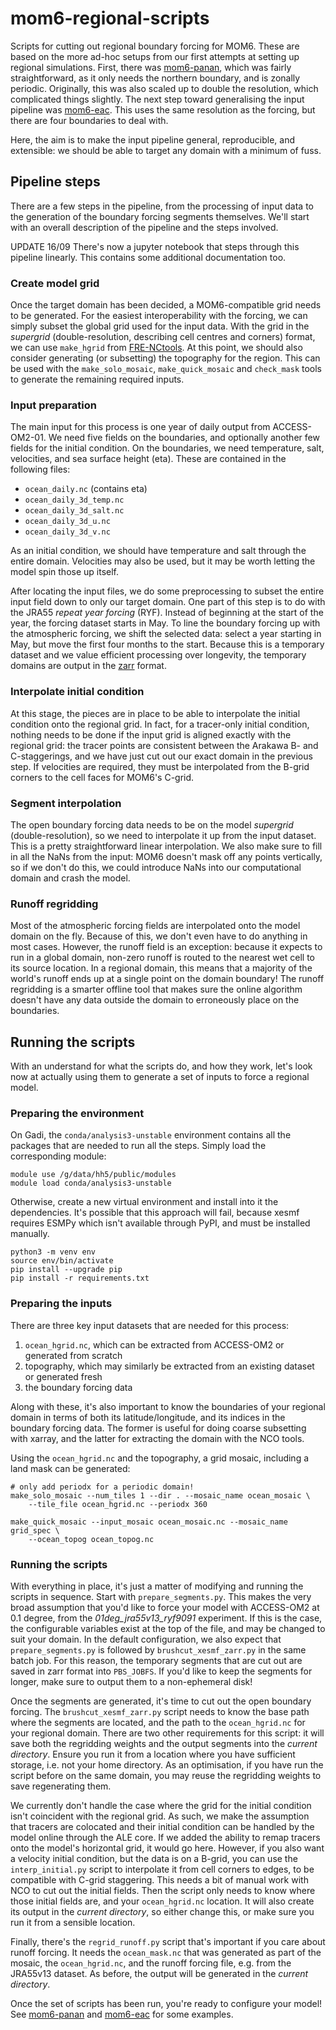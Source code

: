 # mom6-regional-scripts
Scripts for cutting out regional boundary forcing for MOM6. These are
based on the more ad-hoc setups from our first attempts at setting up
regional simulations. First, there was [mom6-panan], which was fairly
straightforward, as it only needs the northern boundary, and is
zonally periodic. Originally, this was also scaled up to double the
resolution, which complicated things slightly. The next step toward
generalising the input pipeline was [mom6-eac]. This uses the same
resolution as the forcing, but there are four boundaries to deal with.

Here, the aim is to make the input pipeline general, reproducible, and
extensible: we should be able to target any domain with a minimum of
fuss.

[mom6-panan]: https://github.com/cosima/mom6-panan
[mom6-eac]: https://github.com/cosima/mom6-eac/


## Pipeline steps
There are a few steps in the pipeline, from the processing of input
data to the generation of the boundary forcing segments
themselves. We'll start with an overall description of the pipeline
and the steps involved.

UPDATE 16/09
There's now a jupyter notebook that steps through this pipeline linearly. This contains some additional documentation too.

### Create model grid
Once the target domain has been decided, a MOM6-compatible grid needs
to be generated. For the easiest interoperability with the forcing, we
can simply subset the global grid used for the input data. With the
grid in the *supergrid* (double-resolution, describing cell centres
and corners) format, we can use `make_hgrid` from [FRE-NCtools]. At
this point, we should also consider generating (or subsetting) the
topography for the region. This can be used with the
`make_solo_mosaic`, `make_quick_mosaic` and `check_mask` tools to
generate the remaining required inputs.

[FRE-NCtools]: https://github.com/NOAA-GFDL/FRE-NCtools

### Input preparation
The main input for this process is one year of daily output from
ACCESS-OM2-01. We need five fields on the boundaries, and optionally
another few fields for the initial condition. On the boundaries, we
need temperature, salt, velocities, and sea surface height
(eta). These are contained in the following files:
- `ocean_daily.nc` (contains eta)
- `ocean_daily_3d_temp.nc`
- `ocean_daily_3d_salt.nc`
- `ocean_daily_3d_u.nc`
- `ocean_daily_3d_v.nc`

As an initial condition, we should have temperature and salt through
the entire domain. Velocities may also be used, but it may be worth
letting the model spin those up itself.

After locating the input files, we do some preprocessing to subset the
entire input field down to only our target domain. One part of this
step is to do with the JRA55 *repeat year forcing* (RYF). Instead of
beginning at the start of the year, the forcing dataset starts in
May. To line the boundary forcing up with the atmospheric forcing, we
shift the selected data: select a year starting in May, but move the
first four months to the start. Because this is a temporary dataset
and we value efficient processing over longevity, the temporary
domains are output in the [zarr] format.

[zarr]: https://zarr.readthedocs.io

### Interpolate initial condition
At this stage, the pieces are in place to be able to interpolate the
initial condition onto the regional grid. In fact, for a tracer-only
initial condition, nothing needs to be done if the input grid is
aligned exactly with the regional grid: the tracer points are
consistent between the Arakawa B- and C-staggerings, and we have just
cut out our exact domain in the previous step. If velocities are
required, they must be interpolated from the B-grid corners to the
cell faces for MOM6's C-grid.

### Segment interpolation
The open boundary forcing data needs to be on the model *supergrid*
(double-resolution), so we need to interpolate it up from the input
dataset. This is a pretty straightforward linear interpolation. We
also make sure to fill in all the NaNs from the input: MOM6 doesn't
mask off any points vertically, so if we don't do this, we could
introduce NaNs into our computational domain and crash the model.

### Runoff regridding
Most of the atmospheric forcing fields are interpolated onto the model
domain on the fly. Because of this, we don't even have to do anything
in most cases. However, the runoff field is an exception: because it
expects to run in a global domain, non-zero runoff is routed to the
nearest wet cell to its source location. In a regional domain, this
means that a majority of the world's runoff ends up at a single point
on the domain boundary! The runoff regridding is a smarter offline
tool that makes sure the online algorithm doesn't have any data
outside the domain to erroneously place on the boundaries.


## Running the scripts
With an understand for what the scripts do, and how they work, let's
look now at actually using them to generate a set of inputs to force a
regional model.

### Preparing the environment
On Gadi, the `conda/analysis3-unstable` environment contains all the
packages that are needed to run all the steps. Simply load the corresponding module:

```shell
module use /g/data/hh5/public/modules
module load conda/analysis3-unstable
```

Otherwise, create a new virtual environment and install into it the
dependencies. It's possible that this approach will fail, because
xesmf requires ESMPy which isn't available through PyPI, and must be
installed manually.

```shell
python3 -m venv env
source env/bin/activate
pip install --upgrade pip
pip install -r requirements.txt
```

### Preparing the inputs
There are three key input datasets that are needed for this process:

1. `ocean_hgrid.nc`, which can be extracted from ACCESS-OM2 or
   generated from scratch
2. topography, which may similarly be extracted from an existing
   dataset or generated fresh
3. the boundary forcing data

Along with these, it's also important to know the boundaries of your
regional domain in terms of both its latitude/longitude, and its
indices in the boundary forcing data. The former is useful for doing
coarse subsetting with xarray, and the latter for extracting the
domain with the NCO tools.

Using the `ocean_hgrid.nc` and the topography, a grid mosaic,
including a land mask can be generated:

```shell
# only add periodx for a periodic domain!
make_solo_mosaic --num_tiles 1 --dir . --mosaic_name ocean_mosaic \
    --tile_file ocean_hgrid.nc --periodx 360

make_quick_mosaic --input_mosaic ocean_mosaic.nc --mosaic_name grid_spec \
    --ocean_topog ocean_topog.nc
```

### Running the scripts
With everything in place, it's just a matter of modifying and running
the scripts in sequence. Start with `prepare_segments.py`. This makes
the very broad assumption that you'd like to force your model with
ACCESS-OM2 at 0.1 degree, from the *01deg_jra55v13_ryf9091*
experiment. If this is the case, the configurable variables exist at
the top of the file, and may be changed to suit your domain. In the
default configuration, we also expect that `prepare_segments.py` is
followed by `brushcut_xesmf_zarr.py` in the same batch job. For this
reason, the temporary segments that are cut out are saved in zarr
format into `PBS_JOBFS`. If you'd like to keep the segments for
longer, make sure to output them to a non-ephemeral disk!

Once the segments are generated, it's time to cut out the open
boundary forcing. The `brushcut_xesmf_zarr.py` script needs to know
the base path where the segments are located, and the path to the
`ocean_hgrid.nc` for your regional domain. There are two other
requirements for this script: it will save both the regridding weights
and the output segments into the *current directory*. Ensure you run
it from a location where you have sufficient storage, i.e. not your
home directory. As an optimisation, if you have run the script before
on the same domain, you may reuse the regridding weights to save
regenerating them.

We currently don't handle the case where the grid for the initial
condition isn't coincident with the regional grid. As such, we make
the assumption that tracers are colocated and their initial condition
can be handled by the model online through the ALE core. If we added
the ability to remap tracers onto the model's horizontal grid, it
would go here. However, if you also want a velocity initial condition,
but the data is on a B-grid, you can use the `interp_initial.py`
script to interpolate it from cell corners to edges, to be compatible
with C-grid staggering. This needs a bit of manual work with NCO to
cut out the initial fields. Then the script only needs to know where
those initial fields are, and your `ocean_hgrid.nc` location. It will
also create its output in the *current directory*, so either change
this, or make sure you run it from a sensible location.

Finally, there's the `regrid_runoff.py` script that's important if you
care about runoff forcing. It needs the `ocean_mask.nc` that was
generated as part of the mosaic, the `ocean_hgrid.nc`, and the runoff
forcing file, e.g. from the JRA55v13 dataset. As before, the output
will be generated in the *current directory*.

Once the set of scripts has been run, you're ready to configure your
model! See [mom6-panan] and [mom6-eac] for some examples.
